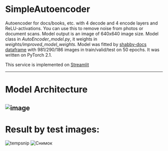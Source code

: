 # SimpleAutoencoder
Autoencoder for docs/books, etc. with 4 decode and 4 encode layers and ReLU-activations.
You can use this to remove noise from photos or document scans. Model output is an image of 640x640 image size. 
Model class in *AutoEncoder_model.py*, it weights in *weights/improved_model_weights*.
Model was fitted by [shabby-docs dataframe](https://drive.google.com/file/d/1LsHSn8dM8BTZ7EoWU6-n1I1BvR0p5tIx/view) with 981/290/186 images in train/valid/test on 50 epochs. It was written on PyTorch 2.1.

This service is implemented on [Streamlit](https://simpleautoencoder-bs39kbsh8ebolyic48njyd.streamlit.app/)

----
# Model Architecture

![image](https://github.com/WeinsGH/SimpleAutoencoder/assets/109025285/1e866f02-50a4-4554-8600-5e58d9095d8f)
----
# Result by test images:
![tempsnip](https://github.com/WeinsGH/SimpleAutoencoder/assets/109025285/6bb40648-5dd8-4c39-84ea-658a8f68c3b9)
![Снимок](https://github.com/WeinsGH/SimpleAutoencoder/assets/109025285/45305bcb-9275-4267-ae42-30f8b02b7c90)


